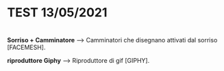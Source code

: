 # TEST 13/05/2021 <h1>

**Sorriso + Camminatore** --> Camminatori che disegnano attivati dal sorriso [FACEMESH].

**riproduttore Giphy** --> Riproduttore di gif [GIPHY].
